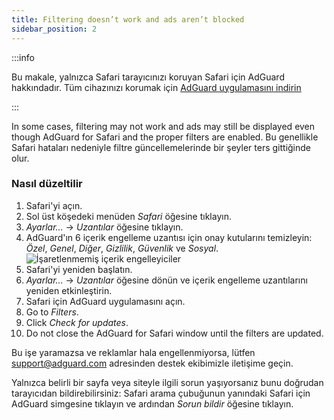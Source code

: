 ```yaml
---
title: Filtering doesn’t work and ads aren’t blocked
sidebar_position: 2
---
```


:::info

Bu makale, yalnızca Safari tarayıcınızı koruyan Safari için AdGuard hakkındadır. Tüm cihazınızı korumak için [AdGuard uygulamasını indirin](https://agrd.io/download-kb-adblock)

:::

In some cases, filtering may not work and ads may still be displayed even though AdGuard for Safari and the proper filters are enabled. Bu genellikle Safari hataları nedeniyle filtre güncellemelerinde bir şeyler ters gittiğinde olur.

### Nasıl düzeltilir

1. Safari'yi açın.
2. Sol üst köşedeki menüden _Safari_ öğesine tıklayın.
3. _Ayarlar…_ → _Uzantılar_ öğesine tıklayın.
4. AdGuard'ın 6 içerik engelleme uzantısı için onay kutularını temizleyin: _Özel_, _Genel_, _Diğer_, _Gizlilik_, _Güvenlik_ ve _Sosyal_.
   ![İşaretlenmemiş içerik engelleyiciler](https://cdn.adtidy.org/content/Kb/ad_blocker/safari/adg-safari-unchecked-cbs.png)
5. Safari'yi yeniden başlatın.
6. _Ayarlar..._ → _Uzantılar_ öğesine dönün ve içerik engelleme uzantılarını yeniden etkinleştirin.
7. Safari için AdGuard uygulamasını açın.
8. Go to _Filters_.
9. Click _Check for updates_.
10. Do not close the AdGuard for Safari window until the filters are updated.

Bu işe yaramazsa ve reklamlar hala engellenmiyorsa, lütfen support@adguard.com adresinden destek ekibimizle iletişime geçin.

Yalnızca belirli bir sayfa veya siteyle ilgili sorun yaşıyorsanız bunu doğrudan tarayıcıdan bildirebilirsiniz: Safari arama çubuğunun yanındaki Safari için AdGuard simgesine tıklayın ve ardından _Sorun bildir_ öğesine tıklayın.
